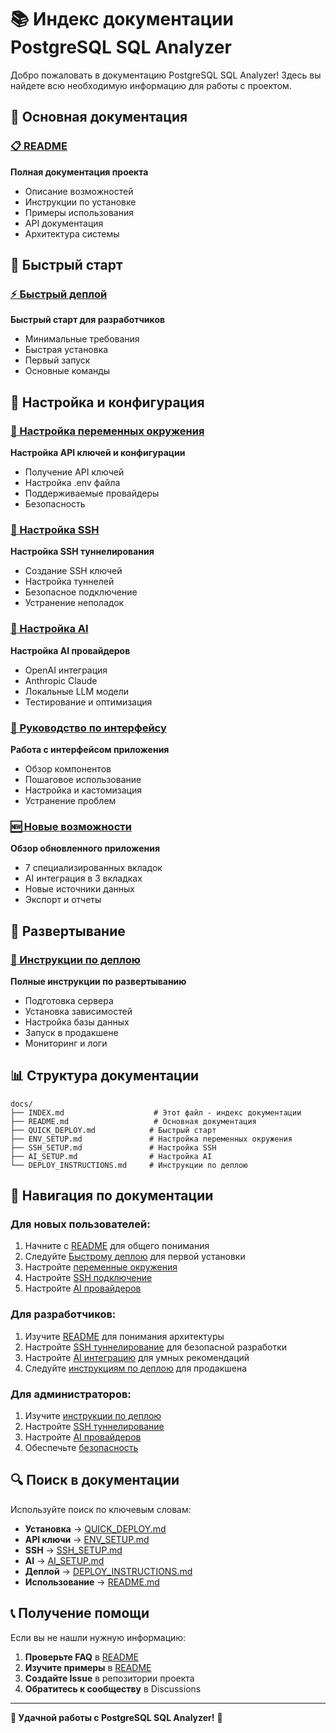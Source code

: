 # 📚 Индекс документации PostgreSQL SQL Analyzer

Добро пожаловать в документацию PostgreSQL SQL Analyzer! Здесь вы найдете всю необходимую информацию для работы с проектом.

## 📖 Основная документация

### [📋 README](README.md)
**Полная документация проекта**
- Описание возможностей
- Инструкции по установке
- Примеры использования
- API документация
- Архитектура системы

## 🚀 Быстрый старт

### [⚡ Быстрый деплой](QUICK_DEPLOY.md)
**Быстрый старт для разработчиков**
- Минимальные требования
- Быстрая установка
- Первый запуск
- Основные команды

## 🔧 Настройка и конфигурация

### [🔑 Настройка переменных окружения](ENV_SETUP.md)
**Настройка API ключей и конфигурации**
- Получение API ключей
- Настройка .env файла
- Поддерживаемые провайдеры
- Безопасность

### [🔐 Настройка SSH](SSH_SETUP.md)
**Настройка SSH туннелирования**
- Создание SSH ключей
- Настройка туннелей
- Безопасное подключение
- Устранение неполадок

### [🤖 Настройка AI](AI_SETUP.md)
**Настройка AI провайдеров**
- OpenAI интеграция
- Anthropic Claude
- Локальные LLM модели
- Тестирование и оптимизация

### [🎨 Руководство по интерфейсу](UI_GUIDE.md)
**Работа с интерфейсом приложения**
- Обзор компонентов
- Пошаговое использование
- Настройка и кастомизация
- Устранение проблем

### [🆕 Новые возможности](NEW_FEATURES.md)
**Обзор обновленного приложения**
- 7 специализированных вкладок
- AI интеграция в 3 вкладках
- Новые источники данных
- Экспорт и отчеты

## 🚀 Развертывание

### [🚀 Инструкции по деплою](DEPLOY_INSTRUCTIONS.md)
**Полные инструкции по развертыванию**
- Подготовка сервера
- Установка зависимостей
- Настройка базы данных
- Запуск в продакшене
- Мониторинг и логи

## 📊 Структура документации

```
docs/
├── INDEX.md                    # Этот файл - индекс документации
├── README.md                   # Основная документация
├── QUICK_DEPLOY.md            # Быстрый старт
├── ENV_SETUP.md               # Настройка переменных окружения
├── SSH_SETUP.md               # Настройка SSH
├── AI_SETUP.md                # Настройка AI
└── DEPLOY_INSTRUCTIONS.md     # Инструкции по деплою
```

## 🎯 Навигация по документации

### Для новых пользователей:
1. Начните с [README](README.md) для общего понимания
2. Следуйте [Быстрому деплою](QUICK_DEPLOY.md) для первой установки
3. Настройте [переменные окружения](ENV_SETUP.md)
4. Настройте [SSH подключение](SSH_SETUP.md)
5. Настройте [AI провайдеров](AI_SETUP.md)

### Для разработчиков:
1. Изучите [README](README.md) для понимания архитектуры
2. Настройте [SSH туннелирование](SSH_SETUP.md) для безопасной разработки
3. Настройте [AI интеграцию](AI_SETUP.md) для умных рекомендаций
4. Следуйте [инструкциям по деплою](DEPLOY_INSTRUCTIONS.md) для продакшена

### Для администраторов:
1. Изучите [инструкции по деплою](DEPLOY_INSTRUCTIONS.md)
2. Настройте [SSH туннелирование](SSH_SETUP.md)
3. Настройте [AI провайдеров](AI_SETUP.md)
4. Обеспечьте [безопасность](ENV_SETUP.md#безопасность)

## 🔍 Поиск в документации

Используйте поиск по ключевым словам:
- **Установка** → [QUICK_DEPLOY.md](QUICK_DEPLOY.md)
- **API ключи** → [ENV_SETUP.md](ENV_SETUP.md)
- **SSH** → [SSH_SETUP.md](SSH_SETUP.md)
- **AI** → [AI_SETUP.md](AI_SETUP.md)
- **Деплой** → [DEPLOY_INSTRUCTIONS.md](DEPLOY_INSTRUCTIONS.md)
- **Использование** → [README.md](README.md)

## 📞 Получение помощи

Если вы не нашли нужную информацию:

1. **Проверьте FAQ** в [README](README.md#faq)
2. **Изучите примеры** в [README](README.md#примеры-использования)
3. **Создайте Issue** в репозитории проекта
4. **Обратитесь к сообществу** в Discussions

---

**🎉 Удачной работы с PostgreSQL SQL Analyzer!** 🚀
